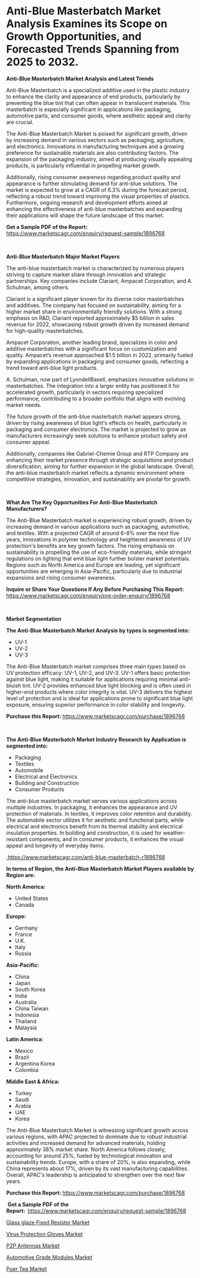 <p><h1>Anti-Blue Masterbatch Market Analysis Examines its Scope on Growth Opportunities, and Forecasted Trends Spanning from 2025 to 2032.</h1></p><p><strong>Anti-Blue Masterbatch Market Analysis and Latest Trends</strong></p>
<p><p>Anti-Blue Masterbatch is a specialized additive used in the plastic industry to enhance the clarity and appearance of end products, particularly by preventing the blue tint that can often appear in translucent materials. This masterbatch is especially significant in applications like packaging, automotive parts, and consumer goods, where aesthetic appeal and clarity are crucial. </p><p>The Anti-Blue Masterbatch Market is poised for significant growth, driven by increasing demand in various sectors such as packaging, agriculture, and electronics. Innovations in manufacturing techniques and a growing preference for sustainable materials are also contributing factors. The expansion of the packaging industry, aimed at producing visually appealing products, is particularly influential in propelling market growth. </p><p>Additionally, rising consumer awareness regarding product quality and appearance is further stimulating demand for anti-blue solutions. The market is expected to grow at a CAGR of 6.3% during the forecast period, reflecting a robust trend toward improving the visual properties of plastics. Furthermore, ongoing research and development efforts aimed at enhancing the effectiveness of anti-blue masterbatches and expanding their applications will shape the future landscape of this market.</p></p>
<p><strong>Get a Sample PDF of the Report:&nbsp;</strong> <a href="https://www.marketscagr.com/enquiry/request-sample/1896768?utm_campaign=2014&utm_medium=2&utm_source=Github&utm_content=ia&utm_term=04022025&utm_id=anti-blue-masterbatch">https://www.marketscagr.com/enquiry/request-sample/1896768</a></p>
<p>&nbsp;</p>
<p><strong>Anti-Blue Masterbatch Major Market Players</strong></p>
<p><p>The anti-blue masterbatch market is characterized by numerous players striving to capture market share through innovation and strategic partnerships. Key companies include Clariant, Ampacet Corporation, and A. Schulman, among others.</p><p>Clariant is a significant player known for its diverse color masterbatches and additives. The company has focused on sustainability, aiming for a higher market share in environmentally friendly solutions. With a strong emphasis on R&D, Clariant reported approximately $5 billion in sales revenue for 2022, showcasing robust growth driven by increased demand for high-quality masterbatches.</p><p>Ampacet Corporation, another leading brand, specializes in color and additive masterbatches with a significant focus on customization and quality. Ampacet’s revenue approached $1.5 billion in 2022, primarily fueled by expanding applications in packaging and consumer goods, reflecting a trend toward anti-blue light products.</p><p>A. Schulman, now part of LyondellBasell, emphasizes innovative solutions in masterbatches. The integration into a larger entity has positioned it for accelerated growth, particularly in sectors requiring specialized performance, contributing to a broader portfolio that aligns with evolving market needs.</p><p>The future growth of the anti-blue masterbatch market appears strong, driven by rising awareness of blue light's effects on health, particularly in packaging and consumer electronics. The market is projected to grow as manufacturers increasingly seek solutions to enhance product safety and consumer appeal.</p><p>Additionally, companies like Gabriel-Chemie Group and RTP Company are enhancing their market presence through strategic acquisitions and product diversification, aiming for further expansion in the global landscape. Overall, the anti-blue masterbatch market reflects a dynamic environment where competitive strategies, innovation, and sustainability are pivotal for growth.</p></p>
<p>&nbsp;</p>
<p><strong>What Are The Key Opportunities For Anti-Blue Masterbatch Manufacturers?</strong></p>
<p><p>The Anti-Blue Masterbatch market is experiencing robust growth, driven by increasing demand in various applications such as packaging, automotive, and textiles. With a projected CAGR of around 6-8% over the next five years, innovations in polymer technology and heightened awareness of UV protection's benefits are key growth factors. The rising emphasis on sustainability is propelling the use of eco-friendly materials, while stringent regulations on lighting that emit blue light further bolster market potentials. Regions such as North America and Europe are leading, yet significant opportunities are emerging in Asia-Pacific, particularly due to industrial expansions and rising consumer awareness.</p></p>
<p><strong>Inquire or Share Your Questions If Any Before Purchasing This Report:</strong> <a href="https://www.marketscagr.com/enquiry/pre-order-enquiry/1896768?utm_campaign=2014&utm_medium=2&utm_source=Github&utm_content=ia&utm_term=04022025&utm_id=anti-blue-masterbatch">https://www.marketscagr.com/enquiry/pre-order-enquiry/1896768</a></p>
<p>&nbsp;</p>
<p><strong>Market Segmentation</strong></p>
<p><strong>The Anti-Blue Masterbatch Market Analysis by types is segmented into:</strong></p>
<p><ul><li>UV-1</li><li>UV-2</li><li>UV-3</li></ul></p>
<p><p>The Anti-Blue Masterbatch market comprises three main types based on UV protection efficacy: UV-1, UV-2, and UV-3. UV-1 offers basic protection against blue light, making it suitable for applications requiring minimal anti-bluish tint. UV-2 provides enhanced blue light blocking and is often used in higher-end products where color integrity is vital. UV-3 delivers the highest level of protection and is ideal for applications prone to significant blue light exposure, ensuring superior performance in color stability and longevity.</p></p>
<p><strong>Purchase this Report:&nbsp;</strong><a href="https://www.marketscagr.com/purchase/1896768?utm_campaign=2014&utm_medium=2&utm_source=Github&utm_content=ia&utm_term=04022025&utm_id=anti-blue-masterbatch">https://www.marketscagr.com/purchase/1896768</a></p>
<p>&nbsp;</p>
<p><strong>The Anti-Blue Masterbatch Market Industry Research by Application is segmented into:</strong></p>
<p><ul><li>Packaging</li><li>Textiles</li><li>Automobile</li><li>Electrical and Electronics</li><li>Building and Construction</li><li>Consumer Products</li></ul></p>
<p><p>The anti-blue masterbatch market serves various applications across multiple industries. In packaging, it enhances the appearance and UV protection of materials. In textiles, it improves color retention and durability. The automobile sector utilizes it for aesthetic and functional parts, while electrical and electronics benefit from its thermal stability and electrical insulation properties. In building and construction, it is used for weather-resistant components, and in consumer products, it enhances the visual appeal and longevity of everyday items.</p></p>
<p><a href="https://www.marketscagr.com/anti-blue-masterbatch-r1896768?utm_campaign=2014&utm_medium=2&utm_source=Github&utm_content=ia&utm_term=04022025&utm_id=anti-blue-masterbatch">&nbsp;https://www.marketscagr.com/anti-blue-masterbatch-r1896768</a></p>
<p><strong>In terms of Region, the Anti-Blue Masterbatch Market Players available by Region are:</strong></p>
<p>
    <p> <strong> North America: </strong>
        <ul>
            <li>United States</li>
            <li>Canada</li>
        </ul>
        </p> 
    <p> <strong> Europe: </strong>
        <ul>
            <li>Germany</li>
            <li>France</li>
            <li>U.K.</li>
            <li>Italy</li>
            <li>Russia</li>
        </ul>
        </p> 
    <p> <strong> Asia-Pacific: </strong>
        <ul>
            <li>China</li>
            <li>Japan</li>
            <li>South Korea</li>
            <li>India</li>
            <li>Australia</li>
            <li>China Taiwan</li>
            <li>Indonesia</li>
            <li>Thailand</li>
            <li>Malaysia</li>
        </ul>
        </p> 
    <p> <strong> Latin America: </strong>
        <ul>
            <li>Mexico</li>
            <li>Brazil</li>
            <li>Argentina Korea</li>
            <li>Colombia</li>
        </ul>
        </p> 
    <p> <strong> Middle East & Africa: </strong>
        <ul>
            <li>Turkey</li>
            <li>Saudi</li>
            <li>Arabia</li>
            <li>UAE</li>
            <li>Korea</li>
        </ul>
    </p>
    </p>
<p><p>The Anti-Blue Masterbatch Market is witnessing significant growth across various regions, with APAC projected to dominate due to robust industrial activities and increased demand for advanced materials, holding approximately 38% market share. North America follows closely, accounting for around 25%, fueled by technological innovation and sustainability trends. Europe, with a share of 20%, is also expanding, while China represents about 17%, driven by its vast manufacturing capabilities. Overall, APAC's leadership is anticipated to strengthen over the next few years.</p></p>
<p><strong>Purchase this Report: </strong><a href="https://www.marketscagr.com/purchase/1896768?utm_campaign=2014&utm_medium=2&utm_source=Github&utm_content=ia&utm_term=04022025&utm_id=anti-blue-masterbatch">https://www.marketscagr.com/purchase/1896768</a></p>
<p>&nbsp;<strong>Get a Sample PDF of the Report:&nbsp;&nbsp;</strong><a href="https://www.marketscagr.com/enquiry/request-sample/1896768?utm_campaign=2014&utm_medium=2&utm_source=Github&utm_content=ia&utm_term=04022025&utm_id=anti-blue-masterbatch">https://www.marketscagr.com/enquiry/request-sample/1896768</a></p>
<p><strong></strong></p>
<p><p><a href="https://www.linkedin.com/pulse/glass-glaze-fixed-resistor-industry-resonance-111-amplification-5dcke?utm_campaign=2014&utm_medium=2&utm_source=Github&utm_content=ia&utm_term=04022025&utm_id=anti-blue-masterbatch">Glass glaze Fixed Resistor Market</a></p><p><a href="https://www.linkedin.com/pulse/future-virus-protection-gloves-market-key-growth-drivers-5gsoe?utm_campaign=2014&utm_medium=2&utm_source=Github&utm_content=ia&utm_term=04022025&utm_id=anti-blue-masterbatch">Virus Protection Gloves Market</a></p><p><a href="https://www.linkedin.com/pulse/p2p-antennas-market-report-2025-2032-challenges-sales-volume-jdbte?utm_campaign=2014&utm_medium=2&utm_source=Github&utm_content=ia&utm_term=04022025&utm_id=anti-blue-masterbatch">P2P Antennas Market</a></p><p><a href="https://www.linkedin.com/pulse/automotive-grade-modules-market-study-creating-business-ohxge?utm_campaign=2014&utm_medium=2&utm_source=Github&utm_content=ia&utm_term=04022025&utm_id=anti-blue-masterbatch">Automotive Grade Modules Market</a></p><p><a href="https://www.linkedin.com/pulse/forecast-report-puer-tea-industry-expected-growth-92-cagr-rcqte?utm_campaign=2014&utm_medium=2&utm_source=Github&utm_content=ia&utm_term=04022025&utm_id=anti-blue-masterbatch">Puer Tea Market</a></p></p>
